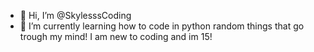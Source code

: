 - 👋 Hi, I’m @SkylesssCoding
- 🌱 I’m currently learning how to code in python random things that go trough my mind!
I am new to coding and im 15!
